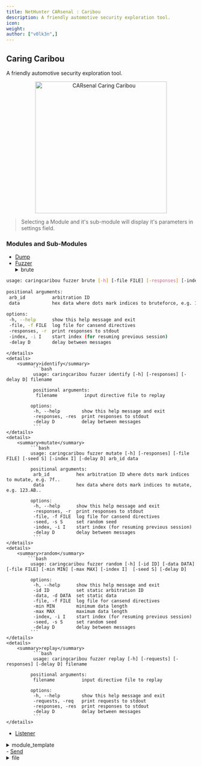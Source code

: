 ```yaml
---
title: NetHunter CARsenal : Caribou
description: A friendly automotive security exploration tool.
icon:
weight:
author: ["v0lk3n",]
---
```


## Caring Caribou

A friendly automotive security exploration tool.

<p style="text-align: center"><img src="../assets/caribou.gif" width="350" alt="CARsenal Caring Caribou"></p>

> Selecting a Module and it's sub-module will display it's parameters in settings field.

### Modules and Sub-Modules

- <a href="https://github.com/CaringCaribou/caringcaribou/blob/master/documentation/dump.md" target="_blank">Dump</a>
- <a href="https://github.com/CaringCaribou/caringcaribou/blob/master/documentation/fuzzer.md" target="_blank">Fuzzer</a>
    <details>
	    <summary>brute</summary>
```bash
usage: caringcaribou fuzzer brute [-h] [-file FILE] [-responses] [-index I] [-delay D] arb_id data  
  
positional arguments:  
 arb_id          arbitration ID  
 data            hex data where dots mark indices to bruteforce, e.g. 123.AB..  
  
options:  
 -h, --help      show this help message and exit  
 -file, -f FILE  log file for cansend directives  
 -responses, -r  print responses to stdout  
 -index, -i I    start index (for resuming previous session)  
 -delay D        delay between messages
```
	</details>
    <details>
	    <summary>identify</summary>
			  ```bash
			  usage: caringcaribou fuzzer identify [-h] [-responses] [-delay D] filename  
  
			  positional arguments:  
			   filename          input directive file to replay  
  
			 options:  
			  -h, --help        show this help message and exit  
			  -responses, -res  print responses to stdout  
			  -delay D          delay between messages
			  ```
	</details>	
    <details>
	    <summary>mutate</summary>
			 ```bash
			 usage: caringcaribou fuzzer mutate [-h] [-responses] [-file FILE] [-seed S] [-index I] [-delay D] arb_id data  
  
			 positional arguments:  
			  arb_id          hex arbitration ID where dots mark indices to mutate, e.g. 7f..  
			  data            hex data where dots mark indices to mutate, e.g. 123.AB..  
  
			 options:  
			  -h, --help      show this help message and exit  
			  -responses, -r  print responses to stdout  
			  -file, -f FILE  log file for cansend directives  
			  -seed, -s S     set random seed  
			  -index, -i I    start index (for resuming previous session)  
			  -delay D        delay between messages
			  ```
	</details>
    <details>
	    <summary>random</summary>
			```bash
			 usage: caringcaribou fuzzer random [-h] [-id ID] [-data DATA] [-file FILE] [-min MIN] [-max MAX] [-index I]  [-seed S] [-delay D]  
  
			 options:  
			  -h, --help      show this help message and exit  
			  -id ID          set static arbitration ID  
			  -data, -d DATA  set static data  
			  -file, -f FILE  log file for cansend directives  
			  -min MIN        minimum data length  
			  -max MAX        maximum data length  
			  -index, -i I    start index (for resuming previous session)  
			  -seed, -s S     set random seed  
			  -delay D        delay between messages
			 ```
	</details>		
    <details>
	    <summary>replay</summary>
			  ```bash
			  usage: caringcaribou fuzzer replay [-h] [-requests] [-responses] [-delay D] filename  
  
			 positional arguments:  
			  filename          input directive file to replay  
  
			 options:  
			  -h, --help        show this help message and exit  
			  -requests, -req   print requests to stdout  
			  -responses, -res  print responses to stdout  
			  -delay D          delay between messages
			  ```
	</details>					
- <a href="https://github.com/CaringCaribou/caringcaribou/blob/master/documentation/listener.md" target="_blank">Listener</a>
<details>
	   <summary>module_template</summary>
		  ```bash
		 usage: caringcaribou module_template [-h] [-id ID]  
  
		 Descriptive message for the template module  
  
		 options:  
		  -h, --help  show this help message and exit  
		  -id ID      arbitration ID to use  
  
		 Example usage:  
		  caringcaribou module_template  
		  caringcaribou module_template -id 123  
		  caringcaribou module_template -id 0x1FF
		  ```
</details>	
- <a href="https://github.com/CaringCaribou/caringcaribou/blob/master/documentation/send.md" target="_blank">Send</a>
    <details>
	    <summary>file</summary>
			  ```bash		    
			 usage: caringcaribou send file [-h] [--delay D] [--loop] filename  
  
			 positional arguments:  
			  filename       path to file  
  
			 options:  
			  -h, --help     show this help message and exit  
			  --delay, -d D  delay between messages in seconds (overrides timestamps in file)  
			  --loop, -l     loop message sequence (re-send over and over)
			  ```
	</details>
    <details>
	    <summary>message</summary>
			  ```bash  
			 usage: caringcaribou send message [-h] [--delay D] [--loop] [--pad] msg [msg ...]  
  
			 positional arguments:  
			  msg            message on format ARB_ID#DATA where ARB_ID is interpreted as hex if it starts with 0x and decimal otherwise. DATA consists of 1-8 bytes written in hex and separated by dots.  
  
			 options:  
			  -h, --help     show this help message and exit  
			  --delay, -d D  delay between messages in seconds  
			  --loop, -l     loop message sequence (re-send over and over)  
			  --pad, -p      automatically pad messages to 8 bytes length
			  ```
	</details>	 		 
- <a href="https://github.com/CaringCaribou/caringcaribou/blob/master/documentation/uds.md" target="_blank">UDS</a>
    <details>
	    <summary>discovery</summary>
			  ```bash  
			  usage: caringcaribou uds discovery [-h] [-min MIN] [-max MAX] [-b B [B ...]] [-ab N] [-sv] [-d D]  
  
			 options:  
			  -h, --help            show this help message and exit  
			  -min MIN              min arbitration ID to send request for  
			  -max MAX              max arbitration ID to send request for  
			  -b, --blacklist B [B ...] arbitration IDs to blacklist responses from  
			  -ab, --autoblacklist N listen for false positives for N seconds and blacklist matching arbitration IDs before running discovery  
			  -sv, --skipverify     skip verification step (reduces result accuracy)  
			  -d, --delay D         D seconds delay between messages (default: 0.01)
			  ```
	</details>
    <details>
	    <summary>services</summary>
			  ```bash  
			  usage: caringcaribou uds services [-h] [-t T] src dst  
  
			 positional arguments:  
			  src              arbitration ID to transmit to  
			  dst              arbitration ID to listen to  
  
			 options:  
			  -h, --help       show this help message and exit  
			  -t, --timeout T  wait T seconds for response before timeout (default: 0.2)
			  ```
	</details>
    <details>
	    <summary>subservices</summary>
			  ```bash  
			  usage: caringcaribou uds subservices [-h] [-t T] dtype stype src dst  
  
			 positional arguments:  
			  dtype            Diagnostic Session Control Subsession Byte  
			  stype            Service ID  
			  src              arbitration ID to transmit to  
			  dst              arbitration ID to listen to  
  
			 options:  
			  -h, --help       show this help message and exit  
			  -t, --timeout T  wait T seconds for response before timeout (default: 0.02)
			  ```
	</details>
    <details>
	    <summary>ecu_reset</summary>
			  ```bash  			    
			 usage: caringcaribou uds ecu_reset [-h] [-t T] type src dst  
  
			 positional arguments:  
			  type             Reset type: 1=hard, 2=key off/on, 3=soft, 4=enable rapid power shutdown, 5=disable rapid power shutdown  
			  src              arbitration ID to transmit to  
			  dst              arbitration ID to listen to  
  
			 options:  
			  -h, --help       show this help message and exit  
			  -t, --timeout T  wait T seconds for response before timeout
			  ```
	</details>
    <details>
	    <summary>testerpresent</summary>
			  ```bash  			    
			 usage: caringcaribou uds testerpresent [-h] [-d D] [-dur S] [-spr] src  
  
			 positional arguments:  
			  src                 arbitration ID to transmit to  
  
			 options:  
			  -h, --help          show this help message and exit  
			  -d, --delay D       send TesterPresent every D seconds (default: 0.5)  
			  -dur, --duration S  automatically stop after S seconds  
			  -spr                suppress positive response
			  ```
	</details>
    <details>
	    <summary>security_seed</summary>
			  ```bash  
			  usage: caringcaribou uds security_seed [-h] [-r RTYPE] [-d D] [-n NUM] stype level src dst  
  
			 positional arguments:  
			  stype              Session Type: 1=defaultSession 2=programmingSession 3=extendedSession 4=safetySession [0x40-0x5F]=OEM [0x60-0x7E]=Supplier [0x0, 0x5-0x3F, 0x7F]=ISOSAEReserved  
			  level              Security level: [0x1-0x41 (odd only)]=OEM 0x5F=EOLPyrotechnics [0x61-0x7E]=Supplier [0x0, 0x43-0x5E, 0x7F]=ISOSAEReserved  
			  src                arbitration ID to transmit to  
			  dst                arbitration ID to listen to  
  
			 options:  
			  -h, --help         show this help message and exit  
			  -r, --reset RTYPE  Enable reset between security seed requests. Valid RTYPE integers are: 1=hardReset, 2=key off/on, 3=softReset, 4=enable rapid power shutdown, 5=disable rapid power shutdown. (default: None)  
			  -d, --delay D      Wait D seconds between reset and security seed request. You'll likely need to increase this when using RTYPE: 1=hardReset. Does nothing if RTYPE is None. (default: 0.01)  
			  -n, --num NUM      Specify a positive number of security seeds to capture before terminating. A '0' is interpreted as infinity. (default: 0)
			  ```
	</details>
    <details>
	    <summary>dump_dids</summary>
			  ```bash  		    
			 usage: caringcaribou uds dump_dids [-h] [-t T] [--min_did MIN_DID] [--max_did MAX_DID] src dst  
  
			 positional arguments:  
			  src                arbitration ID to transmit to  
			  dst                arbitration ID to listen to  
  
			 options:  
			  -h, --help         show this help message and exit  
			  -t, --timeout T    wait T seconds for response before timeout  
			  --min_did MIN_DID  minimum device identifier (DID) to read (default: 0x0000) 
			  --max_did MAX_DID  maximum device identifier (DID) to read (default: 0xFFFF)
			  ```
	</details>
    <details>
	    <summary>read_mem</summary>
			  ```bash  
			  usage: caringcaribou uds read_mem [-h] [-t T] [--start_addr START_ADDR] [--mem_length MEM_LENGTH] [--mem_size MEM_SIZE] [--address_byte_size ADDRESS_BYTE_SIZE] [--memory_length_byte_size MEMORY_LENGTH_BYTE_SIZE] [--outfile OUTFILE] src dst  
  
			 positional arguments:  
			  src                   arbitration ID to transmit to  
			  dst                   arbitration ID to listen to  
  
			 options:  
			  -h, --help            show this help message and exit  
			  -t, --timeout T       wait T seconds for response before timeout  
			  --start_addr START_ADDR starting address (default: 0)  
			  --mem_length MEM_LENGTH number of bytes to read (default: 256)  
			  --mem_size MEM_SIZE   numbers of bytes to return per request (default: 16)  
			  --address_byte_size ADDRESS_BYTE_SIZE numbers of bytes of the address (default: 4)  
			  --memory_length_byte_size MEMORY_LENGTH_BYTE_SIZE numbers of bytes of the memory length parameter (default: 2)  
			  --outfile OUTFILE     filename to write output to
			  ```
	</details>
    <details>
	    <summary>auto</summary>
			  ```bash  
			  usage: caringcaribou uds auto [-h] [-min MIN] [-max MAX] [-b B [B ...]] [-ab N] [-sv] [-d D] [-t T] [--min_did MIN_DID] [--max_did MAX_DID]  
  
			 options:  
			  -h, --help            show this help message and exit  
			  -min MIN              min arbitration ID to send request for  
			  -max MAX              max arbitration ID to send request for  
			  -b, --blacklist B [B ...] arbitration IDs to blacklist responses from  
			  -ab, --autoblacklist N listen for false positives for N seconds and blacklist matching arbitration IDs before running discovery  
			  -sv, --skipverify     skip verification step (reduces result accuracy)  
			  -d, --delay D         D seconds delay between messages (default: 0.01)  
			  -t, --timeout T       wait T seconds for response before timeout (default: 0.2)  
			  --min_did MIN_DID     minimum device identifier (DID) to read (default: 0x0000)  
			  --max_did MAX_DID     maximum device identifier (DID) to read (default: 0xFFFF)
			  ```
	</details>
- <a href="https://github.com/CaringCaribou/caringcaribou/blob/master/documentation/uds_fuzz.md" target="_blank">UDS_Fuzz</a>
    <details>
	    <summary>delay_fuzzer</summary>
			  ```bash  
			  usage: caringcaribou uds_fuzz delay_fuzzer [-h] [-r RTYPE] [-d D] stype target src dst  
  
			 positional arguments:  
			  stype              Describe the session sequence followed by the target ECU.e.g. if the following sequence is needed in order to request a seed: Request 1 - 1003 (Diagnostic Session Control), Request 2 - 1102 (ECUReset), Request 3 - 1005 (Diagnostic Session Control), Request 4 - 2705 (Security Access Seed Request). The option should be: 1003110210052705  
			  target             Seed that is targeted for the delay attack. e.g. 41414141414141  
			  src                arbitration ID to transmit to  
			  dst                arbitration ID to listen to  
  
			 options:  
			  -h, --help         show this help message and exit  
			  -r, --reset RTYPE  Enable reset between security seed requests. Valid RTYPE integers are: 1=hardReset, 2=key off/on, 3=softReset, 4=enable rapid power shutdown, 5=disable rapid power shutdown. This attack is based on hard ECUReset (1) as it targets seed randomness based on the system clock. (default: hardReset)  
			  -d, --delay D      Wait D seconds between the different iterations of security seed request. You'll likely need to increase this when using RTYPE: 1=hardReset. (default: 0.011)
			  ```
	</details>
    <details>
	    <summary>seed_randomness_fuzzer</summary>
			  ```bash  
			  usage: caringcaribou uds_fuzz seed_randomness_fuzzer [-h] [-t ITERATIONS] [-r RTYPE] [-id RTYPE] [-m RMETHOD] [-d D] stype src dst  
  
			 positional arguments:  
			  stype                 Describe the session sequence followed by the target ECU.e.g. if the following sequence is needed in order to request a seed: Request 1 - 1003 (Diagnostic Session Control), Request 2 - 1102 (ECUReset), Request 3 - 1005 (Diagnostic Session Control), Request 4 - 2705 (Security Access Seed Request). The option should be: 1003110210052705  
			  src                   arbitration ID to transmit to  
			  dst                   arbitration ID to listen to  
  
			 options:  
			  -h, --help            show this help message and exit  
			  -t, --iter ITERATIONS Number of iterations of seed requests. It is highly suggested to perform >=1000 for accurate results. (default: 1000)  
			  -r, --reset RTYPE     Enable reset between security seed requests. Valid RTYPE integers are: 1=hardReset, 2=key off/on, 3=softReset, 4=enable rapid power shutdown, 5=disable rapid power shutdown. This attack is based on hard ECUReset (1) as it targets seed randomness based on the system clock. (default: hardReset)  
			  -id, --inter_delay RTYPE Intermediate delay between messages:(default: 0.1)  
			  -m, --reset_method RMETHOD The method that the ECUReset will happen: 1=before each seed request 0=once before the seed requests start (default: 1) *This method works better with option 1.*  
			  -d, --delay D         Wait D seconds between reset and security seed request. You'll likely need to increase this when using RTYPE: 1=hardReset. Does nothing if RTYPE is None. (default: 3.901)
			  ```
	</details>
- <a href="https://github.com/CaringCaribou/caringcaribou/blob/master/documentation/xcp.md" target="_blank">XCP</a>
    <details>
	    <summary>discovery</summary>
			  ```bash  
			  usage: caringcaribou xcp discovery [-h] [-min MIN] [-max MAX] [-blacklist B [B ...]] [-autoblacklist N]  
  
			 options:  
			  -h, --help            show this help message and exit  
			  -min MIN  
			  -max MAX  
			  -blacklist B [B ...]  arbitration IDs to ignore  
			  -autoblacklist N      scan for interfering signals for N seconds and blacklist matching arbitration IDs
			  ```
	</details>
    <details>
	    <summary>info</summary>
			  ```bash  
			  usage: caringcaribou xcp info [-h] src dst  
  
			 positional arguments:  
			  src         arbitration ID to transmit from  
			  dst         arbitration ID to listen to  
  
			 options:  
			  -h, --help  show this help message and exit
			  ```
	</details>
    <details>
	    <summary>commands</summary>
			  ```bash  
			  usage: caringcaribou xcp commands [-h] src dst  
  
			 positional arguments:  
			  src         arbitration ID to transmit from  
			  dst         arbitration ID to listen to  
  
			 options:  
			  -h, --help  show this help message and exit
			  ```
	</details>
    <details>
	    <summary>dump</summary>
			  ```bash  
			  usage: caringcaribou xcp dump [-h] [-f F] src dst start length  
  
			 positional arguments:  
			  src          arbitration ID to transmit from  
			  dst          arbitration ID to listen to  
			  start        start address  
			  length       dump length  
  
			 options:  
			  -h, --help   show this help message and exit  
			  -f, -file F  output file
			  ```
	</details>			
